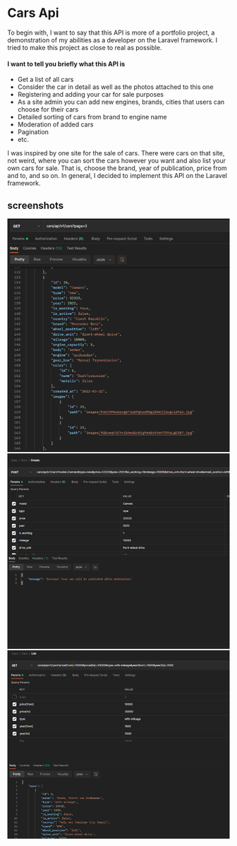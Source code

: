 # Cars Api

To begin with, I want to say that this API is more of a portfolio project, a demonstration of my abilities as a developer on the Laravel framework. I tried to make this project as close to real as possible.

#### I want to tell you briefly what this API is

- Get a list of all cars
- Consider the car in detail as well as the photos attached to this one
- Registering and adding your car for sale purposes
- As a site admin you can add new engines, brands, cities that users can choose for their cars
- Detailed sorting of cars from brand to engine name
- Moderation of added cars
- Pagination
- etc.

I was inspired by one site for the sale of cars. There were cars on that site, not weird, where you can sort the cars however you want and also list your own cars for sale. That is, choose the brand, year of publication, price from and to, and so on. In general, I decided to implement this API on the Laravel framework.

## screenshots

![404](/public/readme/1.png)
![404](/public/readme/2.png)
![404](/public/readme/3.png)